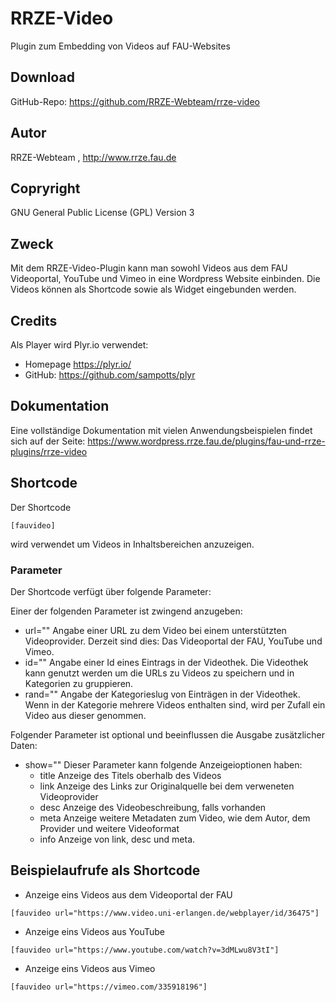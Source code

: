 # RRZE-Video

Plugin zum Embedding von Videos auf FAU-Websites

## Download 

GitHub-Repo: https://github.com/RRZE-Webteam/rrze-video


## Autor 
RRZE-Webteam , http://www.rrze.fau.de

## Copryright

GNU General Public License (GPL) Version 3


## Zweck 

Mit dem RRZE-Video-Plugin kann man sowohl Videos aus dem FAU Videoportal, YouTube und Vimeo in eine Wordpress Website einbinden.
Die Videos können als Shortcode sowie als Widget eingebunden werden.


## Credits

Als Player wird Plyr.io verwendet: 
* Homepage https://plyr.io/
* GitHub: https://github.com/sampotts/plyr

## Dokumentation

Eine vollständige Dokumentation mit vielen Anwendungsbeispielen findet sich auf der Seite: 
https://www.wordpress.rrze.fau.de/plugins/fau-und-rrze-plugins/rrze-video

## Shortcode

Der Shortcode 

```
[fauvideo]
```

wird verwendet um Videos in Inhaltsbereichen  anzuzeigen.

### Parameter 

Der Shortcode verfügt über folgende Parameter:

Einer der folgenden Parameter ist zwingend anzugeben:

* url=""
    Angabe einer URL zu dem Video bei einem unterstützten Videoprovider.
    Derzeit sind dies: Das Videoportal der FAU, YouTube und Vimeo.
* id=""
    Angabe einer Id eines Eintrags in der Videothek. Die Videothek kann genutzt 
    werden um die URLs zu Videos zu speichern und in Kategorien zu gruppieren. 
* rand=""
    Angabe der Kategorieslug von Einträgen in der Videothek. Wenn in der Kategorie 
    mehrere Videos enthalten sind, wird per Zufall ein Video aus dieser genommen.

Folgender Parameter ist optional und beeinflussen die Ausgabe zusätzlicher Daten:

* show=""
   Dieser Parameter kann folgende Anzeigeioptionen haben:
   - title
        Anzeige des Titels oberhalb des Videos
   - link
        Anzeige des Links zur Originalquelle bei dem verweneten Videoprovider
   - desc
        Anzeige des Videobeschreibung, falls vorhanden
   - meta
        Anzeige weitere Metadaten zum Video, wie dem Autor, dem Provider und weitere Videoformat
   - info
        Anzeige von link, desc und meta.




## Beispielaufrufe als Shortcode

* Anzeige eins Videos aus dem Videoportal der FAU

```
[fauvideo url="https://www.video.uni-erlangen.de/webplayer/id/36475"]
```


* Anzeige eins Videos aus YouTube

```
[fauvideo url="https://www.youtube.com/watch?v=3dMLwu8V3tI"]
```


* Anzeige eins Videos aus Vimeo

```
[fauvideo url="https://vimeo.com/335918196"]
```


